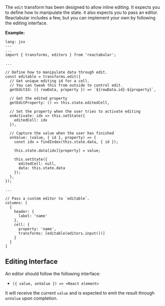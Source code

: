 The `edit` transform has been designed to allow inline editing. It expects you to define how to manipulate the state. it also expects you to pass an editor. Reactabular includes a few, but you can implement your own by following the editing interface.

**Example:**

```code
lang: jsx
---
...
import { transforms, editors } from 'reactabular';

...

// Define how to manipulate data through edit.
const editable = transforms.edit({
  // Get unique editing id for a cell.
  // You can tweak this from outside to control edit.
  getEditId: ({ rowData, property }) => `${rowData.id}-${property}`,

  // Get the edited property
  getEditProperty: () => this.state.editedCell,

  // Set the property when the user tries to activate editing
  onActivate: idx => this.setState({
    editedCell: idx
  }),

  // Capture the value when the user has finished
  onValue: (value, { id }, property) => {
    const idx = findIndex(this.state.data, { id });

    this.state.data[idx][property] = value;

    this.setState({
      editedCell: null,
      data: this.state.data
    });
  },
});

...

// Pass a custom editor to `editable`.
columns: [
  {
    header: {
      label: 'name'
    },
    cell: {
      property: 'name',
      transforms: [editable(editors.input())]
    }
  }
]
```

## Editing Interface

An editor should follow the following interface:

* `({ value, onValue }) => <React element>`

It will receive the current `value` and is expected to emit the result through `onValue` upon completion.
